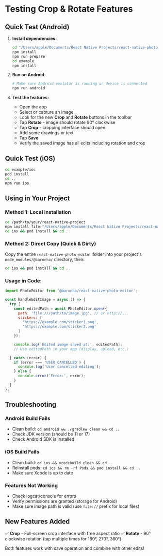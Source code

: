 # Testing Crop & Rotate Features

## Quick Test (Android)

1. **Install dependencies:**
   ```bash
   cd "/Users/apple/Documents/React Native Projects/react-native-photo-editor"
   npm install
   npm run prepare
   cd example
   npm install
   ```

2. **Run on Android:**
   ```bash
   # Make sure Android emulator is running or device is connected
   npm run android
   ```

3. **Test the features:**
   - Open the app
   - Select or capture an image
   - Look for the new **Crop** and **Rotate** buttons in the toolbar
   - Tap **Rotate** - image should rotate 90° clockwise
   - Tap **Crop** - cropping interface should open
   - Add some drawings or text
   - Tap **Save**
   - Verify the saved image has all edits including rotation and crop

## Quick Test (iOS)

```bash
cd example/ios
pod install
cd ..
npm run ios
```

## Using in Your Project

### Method 1: Local Installation
```bash
cd /path/to/your/react-native-project
npm install file:"/Users/apple/Documents/React Native Projects/react-native-photo-editor"
cd ios && pod install && cd ..
```

### Method 2: Direct Copy (Quick & Dirty)
Copy the entire `react-native-photo-editor` folder into your project's `node_modules/@baronha/` directory, then:
```bash
cd ios && pod install && cd ..
```

### Usage in Code:
```javascript
import PhotoEditor from '@baronha/react-native-photo-editor';

const handleEditImage = async () => {
  try {
    const editedPath = await PhotoEditor.open({
      path: 'file:///path/to/image.jpg', // or http://...
      stickers: [
        'https://example.com/sticker1.png',
        'https://example.com/sticker2.png'
      ]
    });

    console.log('Edited image saved at:', editedPath);
    // Use editedPath in your app (display, upload, etc.)

  } catch (error) {
    if (error === 'USER_CANCELLED') {
      console.log('User cancelled editing');
    } else {
      console.error('Error:', error);
    }
  }
};
```

## Troubleshooting

### Android Build Fails
- Clean build: `cd android && ./gradlew clean && cd ..`
- Check JDK version (should be 11 or 17)
- Check Android SDK is installed

### iOS Build Fails
- Clean build: `cd ios && xcodebuild clean && cd ..`
- Reinstall pods: `cd ios && rm -rf Pods && pod install && cd ..`
- Make sure Xcode is up to date

### Features Not Working
- Check logcat/console for errors
- Verify permissions are granted (storage for Android)
- Make sure image path is valid (use `file://` prefix for local files)

## New Features Added

✅ **Crop** - Full-screen crop interface with free aspect ratio
✅ **Rotate** - 90° clockwise rotation (tap multiple times for 180°, 270°, 360°)

Both features work with save operation and combine with other edits!
